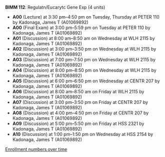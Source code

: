 **BIMM 112**: Regulatn/Eucarytc Gene Exp (4 units)

- **A00** (Lecture) at 3:30 pm–4:50 pm on Tuesday, Thursday at PETER 110 by Kadonaga, James T (A01069892)
- **A00** (Final Exam) at 3:00 pm–5:59 pm on Tuesday at PETER 110 by Kadonaga, James T (A01069892)
- **A01** (Discussion) at 8:00 am–8:50 am on Wednesday at WLH 2115 by Kadonaga, James T (A01069892)
- **A02** (Discussion) at 3:00 pm–3:50 pm on Wednesday at WLH 2115 by Kadonaga, James T (A01069892)
- **A03** (Discussion) at 7:00 pm–7:50 pm on Wednesday at WLH 2115 by Kadonaga, James T (A01069892)
- **A04** (Discussion) at 8:00 pm–8:50 pm on Wednesday at WLH 2115 by Kadonaga, James T (A01069892)
- **A05** (Discussion) at 6:00 pm–6:50 pm on Wednesday at CENTR 207 by Kadonaga, James T (A01069892)
- **A06** (Discussion) at 8:00 am–8:50 am on Friday at WLH 2115 by Kadonaga, James T (A01069892)
- **A07** (Discussion) at 3:00 pm–3:50 pm on Friday at CENTR 207 by Kadonaga, James T (A01069892)
- **A08** (Discussion) at 4:00 pm–4:50 pm on Friday at CENTR 207 by Kadonaga, James T (A01069892)
- **A09** (Discussion) at 5:00 pm–5:50 pm on Friday at HSS 2321 by Kadonaga, James T (A01069892)
- **A10** (Discussion) at 1:00 pm–1:50 pm on Wednesday at HSS 2154 by Kadonaga, James T (A01069892)

[Enrollment numbers over time](./BIMM112.tsv)
